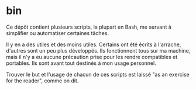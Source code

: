 bin
===

Ce dépôt contient plusieurs scripts, la plupart en Bash, me servant à simplifier ou automatiser certaines tâches.

Il y en a des utiles et des moins utiles. Certains ont été écrits à l'arrache, d'autres sont un peu plus développés. Ils fonctionnent tous sur ma machine, mais il n'y a eu aucune précaution prise pour les rendre compatibles et portables. Ils sont avant tout destinés à mon usage personnel.

Trouver le but et l'usage de chacun de ces scripts est laissé "as an exercise for the reader", comme on dit.